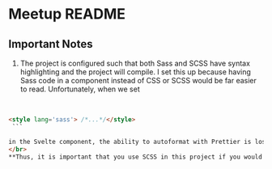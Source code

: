 # Meetup README

## Important Notes

1. The project is configured such that both Sass and SCSS have syntax highlighting and the project will compile. I set this up because having Sass code in a component instead of CSS or SCSS would be far easier to read. Unfortunately, when we set
  </br>

   ```html
   <style lang='sass'> /*...*/</style>
    ```

   in the Svelte component, the ability to autoformat with Prettier is lost.
  </br>
   **Thus, it is important that you use SCSS in this project if you would like to be able to format your Svelte files.**
